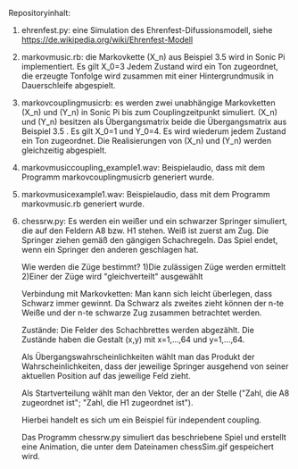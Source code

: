 Repositoryinhalt:

1) ehrenfest.py: eine Simulation des Ehrenfest-Difussionsmodell, siehe
   https://de.wikipedia.org/wiki/Ehrenfest-Modell
   
2) markovmusic.rb: die Markovkette (X_n) aus Beispiel 3.5 wird in Sonic Pi implementiert. Es gilt X_0=3 Jedem Zustand wird ein Ton zugeordnet, die erzeugte Tonfolge wird   zusammen mit einer Hintergrundmusik in Dauerschleife abgespielt.
   
3) markovcouplingmusicrb: es werden zwei unabhängige Markovketten (X_n) und (Y_n) in Sonic Pi bis zum Couplingzeitpunkt simuliert. (X_n) und (Y_n) besitzen als              Übergangsmatrix beide die Übergangsmatrix aus Beispiel 3.5 . Es gilt X_0=1 und Y_0=4. Es wird wiederum jedem Zustand ein Ton zugeordnet. Die Realisierungen von (X_n)      und (Y_n) werden 
   gleichzeitig abgespielt.
  
4) markovmusiccoupling_example1.wav: Beispielaudio, dass mit dem Programm markovcouplingmusicrb generiert wurde.

5) markovmusicexample1.wav: Beispielaudio, dass mit dem Programm markovmusic.rb generiert wurde.
   
6) chessrw.py: Es werden ein weißer und ein schwarzer Springer simuliert, die auf den Feldern A8 bzw. H1 stehen. Weiß ist zuerst am Zug. Die Springer ziehen gemäß den 
   gängigen Schachregeln. Das Spiel endet, wenn ein Springer den anderen geschlagen hat. 
   
   Wie werden die Züge bestimmt?
   1)Die zulässigen Züge werden ermittelt
   2)Einer der Züge wird "gleichverteilt" ausgewählt
   
   Verbindung mit Markovketten: Man kann sich leicht überlegen, dass Schwarz immer gewinnt.
   Da Schwarz als zweites zieht können der n-te Weiße und der n-te schwarze Zug zusammen betrachtet
   werden.
   
   Zustände: Die Felder des Schachbrettes werden abgezählt. Die Zustände haben die Gestalt
   (x,y) mit x=1,...,64 und y=1,...,64.

   Als Übergangswahrscheinlichkeiten wählt man das Produkt der Wahrscheinlichkeiten, dass 
   der jeweilige Springer ausgehend von seiner aktuellen Position auf das jeweilige Feld zieht.

   Als Startverteilung wählt man den Vektor, der an der Stelle 
   ("Zahl, die A8 zugeordnet ist"; "Zahl, die H1 zugeordnet ist").

   Hierbei handelt es sich um ein Beispiel für independent coupling.

   Das Programm chessrw.py simuliert das beschriebene Spiel und erstellt eine Animation,
   die unter dem Dateinamen chessSim.gif gespeichert wird.

